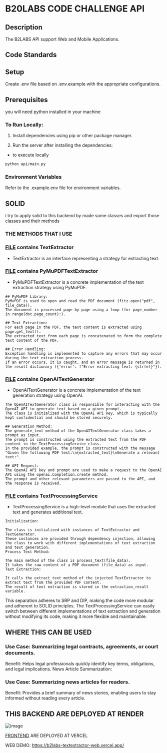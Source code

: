 # B20LABS CODE CHALLENGE API
## Description

The B2LABS API support Web and Mobile Applications.

## Code Standards

## Setup

Create .env file based on .env.example with the appropriate configurations.

## Prerequisites

you will need python installed in your machine

### To Run Locally:

1. Install dependencies using pip or other package manager.

2. Run the server after installing the dependencies:
 - to execute locally
```bash
python api/main.py
```

### Environment Variables

Refer to the .example.env file for environment variables.

## SOLID
i try to apply solid to this backend by made some classes and export those classes and their methods

### THE METHODS THAT I USE
### [FILE](https://github.com/AlissonBlaas/b2labs-textextractor-api/blob/main/api/text_extractor.py) contains TextExtractor
- TextExtractor is an interface representing a strategy for extracting text.


### [FILE](https://github.com/AlissonBlaas/b2labs-textextractor-api/blob/main/api/text_extractor.py) contains PyMuPDFTextExtractor
- PyMuPDFTextExtractor is a concrete implementation of the text extraction strategy using PyMuPDF.
```
## PyMuPDF Library:
PyMuPDF is used to open and read the PDF document (fitz.open("pdf", file_data)).
The document is processed page by page using a loop (for page_number in range(doc.page_count):).

## Text Extraction:
For each page in the PDF, the text content is extracted using page.get_text().
The extracted text from each page is concatenated to form the complete text content of the PDF.

## Error Handling:
Exception handling is implemented to capture any errors that may occur during the text extraction process.
If an error occurs, it is caught, and an error message is returned in the result dictionary ({'error': f"Error extracting text: {str(e)}"}).
```

### [FILE](https://github.com/AlissonBlaas/b2labs-textextractor-api/blob/main/api/text_generator.py) contains OpenAITextGenerator
- OpenAITextGenerator is a concrete implementation of the text generation strategy using OpenAI.
```
The OpenAITextGenerator class is responsible for interacting with the OpenAI API to generate text based on a given prompt.
The class is initialized with the OpenAI API key, which is typically kept confidential and should be stored securely.

## Generation Method:
The generate_text method of the OpenAITextGenerator class takes a prompt as input.
The prompt is constructed using the extracted text from the PDF content in the TextProcessingService class.
In the provided example, the prompt is constructed with the message "Given the following PDF text:\n{extracted_text}\nGenerate a relevant text:".

## API Request:
The OpenAI API key and prompt are used to make a request to the OpenAI API using the openai.Completion.create method.
The prompt and other relevant parameters are passed to the API, and the response is received.
```


### [FILE](https://github.com/AlissonBlaas/b2labs-textextractor-api/blob/main/api/text_processing.py) contains TextProcessingService
- TextProcessingService is a high-level module that uses the extracted text and generates additional text.
```
Initialization:

The class is initialized with instances of TextExtractor and TextGenerator.
These instances are provided through dependency injection, allowing the class to work with different implementations of text extraction and text generation.
Process Text Method:

The main method of the class is process_text(file_data).
It takes the raw content of a PDF document (file_data) as input.
Text Extraction:

It calls the extract_text method of the injected TextExtractor to extract text from the provided PDF content.
The result of text extraction is stored in the extraction_result variable.
```


This separation adheres to SRP and DIP, making the code more modular and adherent to SOLID principles. 
The TextProcessingService can easily switch between different implementations of text extraction and generation without modifying its code, making it more flexible and maintainable.



## WHERE THIS CAN BE USED

### Use Case: Summarizing legal contracts, agreements, or court documents.

Benefit: Helps legal professionals quickly identify key terms, obligations, and legal implications.
News Article Summarization:

### Use Case: Summarizing news articles for readers.

Benefit: Provides a brief summary of news stories, enabling users to stay informed without reading every article.



## THIS BACKEND ARE DEPLOYED AT RENDER
![image](https://github.com/AlissonBlaas/b2labs-textextractor-api/assets/32876996/dda6647d-4f97-4568-88ff-7d9d2857cd80)
  
[FRONTEND](https://github.com/AlissonBlaas/b2labs-textextractor-web) ARE DEPLOYED AT VERCEL

WEB DEMO: https://b2labs-textextractor-web.vercel.app/

